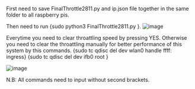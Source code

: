 First need to save FinalThrottle2811.py and ip.json file together in the same folder to all raspberry pis.

Then need to run  {sudo python3 FinalThrottle2811.py }.
![image](https://github.com/rezuanul/ThrottleAndTimeSet/assets/45296940/359a076a-f50c-41e1-986b-ac901a38902f)

Everytime you need to clear throattling speed by pressing YES. Otherwise you need to clear the throattling manually for better performance of this system by this commands. 
  {sudo tc qdisc del dev wlan0 handle ffff: ingress}
  {sudo tc qdisc del dev ifb0 root }
  
![image](https://github.com/rezuanul/ThrottleAndTimeSet/assets/45296940/8087cdca-e337-49a1-915d-745eac5f878b)

N.B: All commands need to input without second brackets. 

